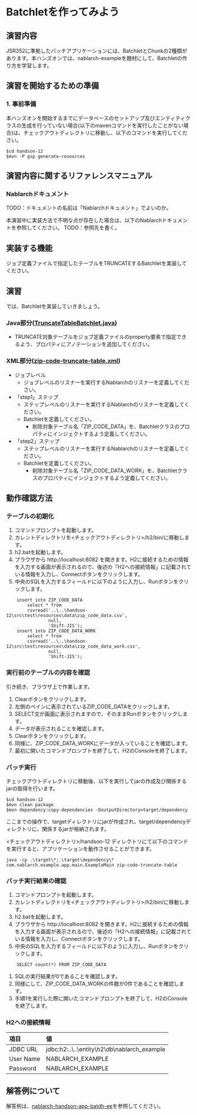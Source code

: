 Batchletを作ってみよう
===============

## 演習内容
JSR352に準拠したバッチアプリケーションには、BatchletとChunkの2種類があります。本ハンズオンでは、nablarch-exampleを題材にして、Batchletの作り方を学習します。

## 演習を開始するための準備

### 1. 事前準備
本ハンズオンを開始するまでにデータベースのセットアップ及びエンティティクラスの生成を行っていない場合(以下のmavenコマンドを実行したことがない場合)は、チェックアウトディレクトリに移動し、以下のコマンドを実行してください。

    $cd handson-12
    $mvn -P gsp generate-resources

## 演習内容に関するリファレンスマニュアル

### Nablarchドキュメント

TODO：ドキュメントの名前は「Nablarchドキュメント」でよいのか。

本演習中に実装方法で不明な点が存在した場合は、以下のNablarchドキュメントを参照してください。
TODO：参照先を書く。

## 実装する機能

ジョブ定義ファイルで指定したテーブルをTRUNCATEするBatchletを実装してください。

## 演習

では、Batchletを実装していきましょう。

### Java部分([TruncateTableBatchlet.java](./src/main/java/com/nablarch/example/app/batch/ee/batchlet/TruncateTableBatchlet.java))

- TRUNCATE対象テーブルをジョブ定義ファイルのproperty要素で指定できるよう、プロパティにアノテーションを追加してください。

### XML部分([zip-code-truncate-table.xml](./src/main/resources/META-INF/batch-jobs/zip-code-truncate-table.xml))

- ジョブレベル
   - ジョブレベルのリスナーを実行するNablarchのリスナーを定義してください。
- 「step1」ステップ
    - ステップレベルのリスナーを実行するNablarchのリスナーを定義してください。
    - Batchletを定義してください。
        - 削除対象テーブル名「ZIP_CODE_DATA」を、Batchletクラスのプロパティにインジェクトするよう定義してください。
- 「step2」ステップ
    - ステップレベルのリスナーを実行するNablarchのリスナーを定義してください。
    - Batchletを定義してください。
        - 削除対象テーブル名「ZIP_CODE_DATA_WORK」を、Batchletクラスのプロパティにインジェクトするよう定義してください。

## 動作確認方法

### テーブルの初期化

1. コマンドプロンプトを起動します。
1. カレントディレクトリを<チェックアウトディレクトリ>/h2/bin/に移動します。
1. h2.batを起動します。
2. ブラウザから http://localhost:8082 を開きます。H2に接続するための情報を入力する画面が表示されるので、後述の「H2への接続情報」に記載されている情報を入力し、Connectボタンをクリックします。
3. 中央のSQLを入力するフィールドに以下のように入力し、Runボタンをクリックします。
```
    insert into ZIP_CODE_DATA
        select * from
        csvread('..\..\handson-12\src\test\resources\data\zip_code_data.csv',
                null,
                'Shift-JIS');
    insert into ZIP_CODE_DATA_WORK
        select * from
        csvread('..\..\handson-12\src\test\resources\data\zip_code_data_work.csv',
                null,
                'Shift-JIS');
```

### 実行前のテーブルの内容を確認

引き続き、ブラウザ上で作業します。

1. Clearボタンをクリックします。
1. 左側のペインに表示されているZIP_CODE_DATAをクリックします。
1. SELECT文が画面に表示されますので、そのままRunボタンをクリックします。
1. データが表示されることを確認します。
1. Clearボタンをクリックします。
1. 同様に、ZIP_CODE_DATA_WORKにデータが入っていることを確認します。
1. 最初に開いたコマンドプロンプトを終了して、H2のConsoleを終了します。

### バッチ実行

チェックアウトディレクトリに移動後、以下を実行してjarの作成及び関係するjarの取得を行います。

    $cd handson-12
    $mvn clean package
    $mvn dependency:copy-dependencies -DoutputDirectory=target/dependency

ここまでの操作で、targetディレクトリにjarが作成され、target/dependencyディレクトリに、関係するjarが格納されます。

<チェックアウトディレクトリ>/handson-12 ディレクトリにて以下のコマンドを実行すると、アプリケーションを動作させることができます。

    java -cp .\target\*;.\target\dependency\* com.nablarch.example.app.main.ExampleMain zip-code-truncate-table

### バッチ実行結果の確認

1. コマンドプロンプトを起動します。
1. カレントディレクトリを<チェックアウトディレクトリ>/h2/bin/に移動します。
1. h2.batを起動します。
2. ブラウザから http://localhost:8082 を開きます。H2に接続するための情報を入力する画面が表示されるので、後述の「H2への接続情報」に記載されている情報を入力し、Connectボタンをクリックします。
1. 中央のSQLを入力するフィールドに以下のように入力し、Runボタンをクリックします。
```
    SELECT count(*) FROM ZIP_CODE_DATA
```
1. SQLの実行結果が0であることを確認します。
2. 同様にして、ZIP_CODE_DATA_WORKの件数が0件であることを確認します。
1. 手順1を実行した際に開いたコマンドプロンプトを終了して、H2のConsoleを終了します。

### H2への接続情報

| 項目      | 値                         |
|:----------|:---------------------------|
| JDBC URL  | jdbc:h2:..\\..\entity\h2\db\nablarch_example |
| User Name | NABLARCH_EXAMPLE           |
| Password  | NABLARCH_EXAMPLE           |

## 解答例について

解答例は、[nablarch-handson-app-batdh-ee](../../nablarch-handson-app-batch-ee)を参照してください。
